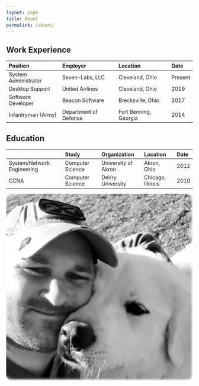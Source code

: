 ```yaml
---
layout: page
title: About
permalink: /about/
---
```

## Work Experience

| Position | Employer | Location | Date |
|:-----------------|:-----------|:---------------|:---------------|
| System Administrator | Seven-Labs, LLC | Cleveland, Ohio | Present |
| Desktop Support | United Airlines | Cleveland, Ohio | 2019 |
| Software Developer | Beacon Software | Brecksville, Ohio | 2017 | 
| Infantryman (Army) | Department of Defense | Fort Benning, Georgia | 2014 |

## Education

|  | Study | Organization | Location | Date |
|:-----------------|:-----------|:-----------|:---------------|:---------------|
| System/Network Engineering | Computer Science | University of Akron | Akron, Ohio | 2012 |
| CCNA | Computer Science | DeVry University | Chicago, Illinois | 2010 |

![nano11bravo](./assets/img/waltons_sherman.png)